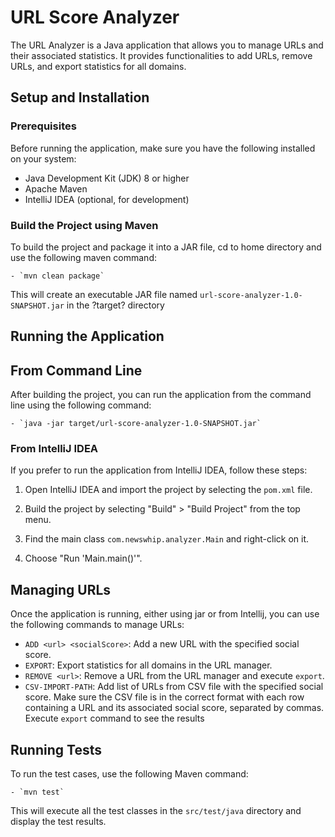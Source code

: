 # URL Score Analyzer
The URL Analyzer is a Java application that allows you to manage URLs and their associated statistics. It provides functionalities to add URLs, remove URLs, and export statistics for all domains.

## Setup and Installation

### Prerequisites

Before running the application, make sure you have the following installed on your system:

- Java Development Kit (JDK) 8 or higher
- Apache Maven
- IntelliJ IDEA (optional, for development)

### Build the Project using Maven

To build the project and package it into a JAR file, cd to home directory and use the following maven command:

    - `mvn clean package`

This will create an executable JAR file named `url-score-analyzer-1.0-SNAPSHOT.jar` in the ?target? directory

## Running the Application

## From Command Line

After building the project, you can run the application from the command line using the following command:

    - `java -jar target/url-score-analyzer-1.0-SNAPSHOT.jar`

### From IntelliJ IDEA

If you prefer to run the application from IntelliJ IDEA, follow these steps:

1. Open IntelliJ IDEA and import the project by selecting the `pom.xml` file.

1. Build the project by selecting "Build" > "Build Project" from the top menu.

1. Find the main class `com.newswhip.analyzer.Main` and right-click on it.

1. Choose "Run 'Main.main()'".

## Managing URLs

Once the application is running, either using jar or from Intellij, you can use the following commands to manage URLs:

- `ADD <url> <socialScore>`: Add a new URL with the specified social score.
- `EXPORT`: Export statistics for all domains in the URL manager.
- `REMOVE <url>`: Remove a URL from the URL manager and execute `export`.
- `CSV-IMPORT-PATH`:  Add list of URLs from CSV file with the specified social score. Make sure the CSV file is in the correct format with each row containing a URL and its associated social score, separated by commas. Execute `export` command to see the results

## Running Tests

To run the test cases, use the following Maven command:

    - `mvn test`

This will execute all the test classes in the `src/test/java` directory and display the test results.